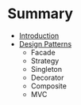 # Summary

* [Introduction](README.md)
* [Design Patterns](design_patterns.md)
   * Facade
   * Strategy
   * Singleton
   * Decorator
   * Composite
   * MVC

